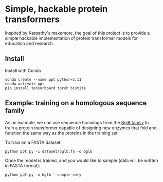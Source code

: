 # Simple, hackable protein transformers 

Inspired by Karpathy's makemore, the goal of this project is to provide a simple hackable implementation of protein transformer models for education and research. 


## Install 

Install with Conda 

```
conda create --name ppt python=3.11 
conda activate ppt 
pip install tensorboard torch biotite 
```

## Example: training on a homologous sequence family 

As an example, we can use sequence homologs from the [BglB family](https://github.com/dacarlin/enzyme-ml-benchmarks) to train a protein transformer capable of designing new enzymes that fold and function the same way as the proteins in the training set 

To train on a FASTA dataset: 

```
python ppt.py -i dataset/bglb.fa -o bglb 
```

Once the model is trained, and you would like to sample (data will be written in FASTA format):

```
python ppt.py -o bglb --sample-only 
```



